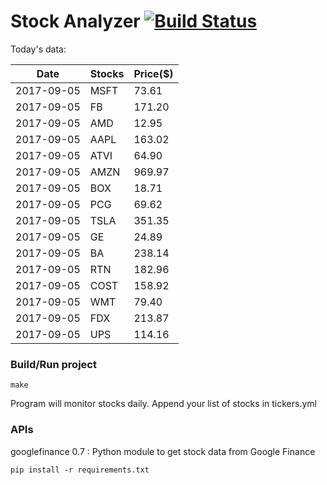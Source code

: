 # Stock Analyzer [![Build Status](https://travis-ci.org/ogoyal/StockAnalyzer.svg?branch=master)](https://travis-ci.org/ogoyal/StockAnalyzer)

Today's data:

| Date| Stocks| Price($) | 
| --- | --- | ---  | 
| 2017-09-05| MSFT| 73.61 | 
| 2017-09-05| FB| 171.20 | 
| 2017-09-05| AMD| 12.95 | 
| 2017-09-05| AAPL| 163.02 | 
| 2017-09-05| ATVI| 64.90 | 
| 2017-09-05| AMZN| 969.97 | 
| 2017-09-05| BOX| 18.71 | 
| 2017-09-05| PCG| 69.62 | 
| 2017-09-05| TSLA| 351.35 | 
| 2017-09-05| GE| 24.89 | 
| 2017-09-05| BA| 238.14 | 
| 2017-09-05| RTN| 182.96 | 
| 2017-09-05| COST| 158.92 | 
| 2017-09-05| WMT| 79.40 | 
| 2017-09-05| FDX| 213.87 | 
| 2017-09-05| UPS| 114.16 | 

### Build/Run project

```
make
```

Program will monitor stocks daily. Append your list of stocks in tickers.yml

### APIs
googlefinance 0.7 : Python module to get stock data from Google Finance

```
pip install -r requirements.txt
```


